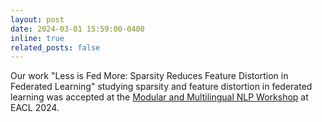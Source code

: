 ```yaml
---
layout: post
date: 2024-03-01 15:59:00-0400
inline: true
related_posts: false
---
```


Our work "Less is Fed More: Sparsity Reduces Feature Distortion in Federated Learning" studying sparsity and feature distortion in federated learning was accepted at the [Modular and Multilingual NLP Workshop](https://moomin-workshop.github.io/program) at EACL 2024. 
